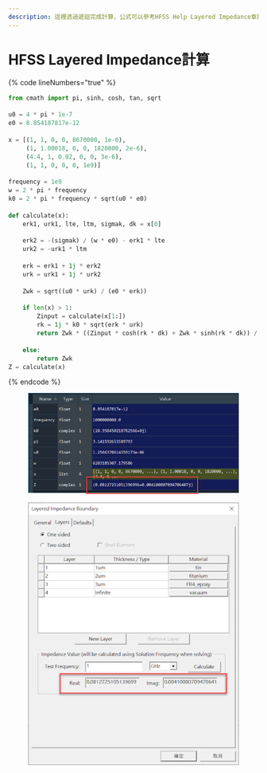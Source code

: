 ```yaml
---
description: 這裡透過遞迴完成計算，公式可以參考HFSS Help Layered Impedance章節
---
```


# HFSS Layered Impedance計算

{% code lineNumbers="true" %}
```python
from cmath import pi, sinh, cosh, tan, sqrt

u0 = 4 * pi * 1e-7
e0 = 8.854187817e-12

x = [(1, 1, 0, 0, 8670000, 1e-6),
     (1, 1.00018, 0, 0, 1820000, 2e-6),
     (4.4, 1, 0.02, 0, 0, 3e-6),
     (1, 1, 0, 0, 0, 1e9)]

frequency = 1e9
w = 2 * pi * frequency
k0 = 2 * pi * frequency * sqrt(u0 * e0)

def calculate(x):
    erk1, urk1, lte, ltm, sigmak, dk = x[0]

    erk2 = -(sigmak) / (w * e0) - erk1 * lte
    urk2 = -urk1 * ltm

    erk = erk1 + 1j * erk2
    urk = urk1 + 1j * urk2

    Zwk = sqrt((u0 * urk) / (e0 * erk))

    if len(x) > 1:
        Zinput = calculate(x[1:])
        rk = 1j * k0 * sqrt(erk * urk)
        return Zwk * ((Zinput * cosh(rk * dk) + Zwk * sinh(rk * dk)) / (Zinput * sinh(rk * dk) + Zwk * cosh(rk * dk)))

    else:
        return Zwk
Z = calculate(x)
```
{% endcode %}

<figure><img src="../../.gitbook/assets/image (33).png" alt=""><figcaption></figcaption></figure>

<figure><img src="../../.gitbook/assets/image (36) (1).png" alt=""><figcaption></figcaption></figure>
